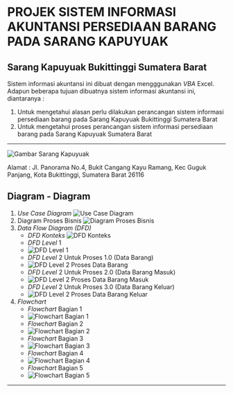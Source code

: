 # PROJEK SISTEM INFORMASI AKUNTANSI PERSEDIAAN BARANG PADA SARANG KAPUYUAK

## Sarang Kapuyuak Bukittinggi Sumatera Barat

Sistem informasi akuntansi ini dibuat dengan mengggunakan _VBA_ Excel. Adapun beberapa tujuan dibuatnya sistem informasi akuntansi ini, diantaranya :

1. Untuk mengetahui alasan perlu dilakukan perancangan sistem
   informasi persediaan barang pada Sarang Kapuyuak Bukittinggi
   Sumatera Barat
2. Untuk mengetahui proses perancangan sistem informasi persediaan
   barang pada Sarang Kapuyuak Sumatera Barat

---

![Gambar Sarang Kapuyuak](https://lh3.googleusercontent.com/p/AF1QipNH1VgUDeqDdZGVv3TjjLfDkD9LHUzpDo-jQKN_=w768-h768-n-o-v1)

Alamat : Jl. Panorama No.4, Bukit Cangang Kayu Ramang, Kec Guguk Panjang, Kota Bukittinggi, Sumatera Barat 26116

## Diagram - Diagram

1. _Use Case Diagram_
   ![*Use Case Diagram*](/diagram-diagram/use-case-diagram.png)
2. Diagram Proses Bisnis
   ![Diagram Proses Bisnis](/diagram-diagram/diagram-proses-bisnis.png)
3. _Data Flow Diagram (DFD)_
   - _DFD Konteks_
     ![*DFD Konteks*](/diagram-diagram/dfd-konteks.jpg)
   - _DFD Level_ 1
   - ![*DFD Level 1*](/diagram-diagram/dfd-level-1.png)
   - _DFD Level_ 2 Untuk Proses 1.0 (Data Barang)
   - ![*DFD Level 2 Proses Data Barang*](/diagram-diagram/dfd-level-2-proses-data-barang.jpg)
   - _DFD Level_ 2 Untuk Proses 2.0 (Data Barang Masuk)
   - ![*DFD Level 2 Proses Data Barang Masuk*](/diagram-diagram/dfd-level-2-proses-data-barang-masuk.png)
   - _DFD Level_ 2 Untuk Proses 3.0 (Data Barang Keluar)
   - ![*DFD Level 2 Proses Data Barang Keluar*](/diagram-diagram/dfd-level-2-proses-data-barang-keluar.png)
4. _Flowchart_
   - _Flowchart_ Bagian 1
   - ![*Flowchart Bagian 1*](/diagram-diagram/flowchart-bagian-1.png)
   - _Flowchart_ Bagian 2
   - ![*Flowchart Bagian 2*](/diagram-diagram/flowchart-bagian-2.png)
   - _Flowchart_ Bagian 3
   - ![*Flowchart Bagian 3*](/diagram-diagram/flowchart-bagian-3.png)
   - _Flowchart_ Bagian 4
   - ![*Flowchart Bagian 4*](/diagram-diagram/flowchart-bagian-4.png)
   - _Flowchart_ Bagian 5
   - ![*Flowchart Bagian 5*](/diagram-diagram/flowchart-bagian-5.png)

---

